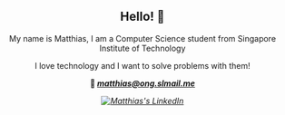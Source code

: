 <article>
  <div align=center>
    <h1>Hello! 🍅</h1>
    <p>My name is Matthias, I am a Computer Science student from Singapore Institute of Technology</p>
    <p>I love technology and I want to solve problems with them!</p>
    <p><strong>📧 <i><a align="center" href="mailto: matthias@ong.slmail.me">matthias@ong.slmail.me</a><i></strong><p/>
    <a href="https://www.linkedin.com/in/matthias-ongse/" target="_blank">
      <img src="https://img.shields.io/badge/LinkedIn-0077B5?style=for-the-badge&logo=linkedin&logoColor=white" alt="Matthias's LinkedIn"/>
    </a>
  </div>
  
</article>
      
<!--
### Hi there 👋
**matthias-ong/matthias-ong** is a ✨ _special_ ✨ repository because its `README.md` (this file) appears on your GitHub profile.

Here are some ideas to get you started:

- 🔭 I’m currently working on ...
- 🌱 I’m currently learning ...
- 👯 I’m looking to collaborate on ...
- 🤔 I’m looking for help with ...
- 💬 Ask me about ...
- 📫 How to reach me: ...
- 😄 Pronouns: ...
- ⚡ Fun fact: ...
-->
